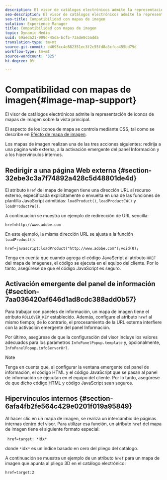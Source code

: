```yaml
---
description: El visor de catálogos electrónicos admite la representación de iconos de mapas de imagen sobre la vista principal.
seo-description: El visor de catálogos electrónicos admite la representación de iconos de mapas de imagen sobre la vista principal.
seo-title: Compatibilidad con mapas de imagen
solution: Experience Manager
title: Compatibilidad con mapas de imagen
topic: Dynamic Media
uuid: 69aeda21-909d-45da-bcf5-73ade8c5adda
translation-type: tm+mt
source-git-commit: e4695cc4e882351ec3f2c55fd8a3cfca455bd79d
workflow-type: tm+mt
source-wordcount: '325'
ht-degree: 0%

---
```



# Compatibilidad con mapas de imagen{#image-map-support}

El visor de catálogos electrónicos admite la representación de iconos de mapas de imagen sobre la vista principal.

El aspecto de los iconos de mapa se controla mediante CSS, tal como se describe en [Efecto de mapa de imagen](../../c-html5-s7-aem-asset-viewers/c-html5-20-ecatalog-viewer-about/c-html5-20-ecatalog-viewer-customizingviewer/r-html5-ecatalog-viewer-20-customize-imagemapeffect.md#reference-261df27d1ed145c882b26b88e33a0289).

Los mapas de imagen realizan una de las tres acciones siguientes: redirija a una página web externa, a la activación emergente del panel Información y a los hipervínculos internos.

## Redirigir a una página Web externa {#section-32ebe3c3a7f74892a428c5d48801de4d}

El atributo `href` del mapa de imagen tiene una dirección URL al recurso externo, especificada explícitamente o envuelta en una de las funciones de plantilla JavaScript admitidas: `loadProduct()`, `loadProductCW()` y `loadProductPW()`.

A continuación se muestra un ejemplo de redirección de URL sencilla:

`href=http://www.adobe.com`

En este ejemplo, la misma dirección URL se ajusta a la función `loadProduct()`:

`href=javascript:loadProduct("http://www.adobe.com");void(0);`

Tenga en cuenta que cuando agrega el código JavaScript al atributo `HREF` del mapa de imágenes, el código se ejecuta en el equipo del cliente. Por lo tanto, asegúrese de que el código JavaScript es seguro.

## Activación emergente del panel de información {#section-7aa036420af646d1ad8cdc388add0b57}

Para trabajar con paneles de información, un mapa de imagen tiene el atributo `ROLLOVER_KEY` establecido. Además, configure el atributo `href` al mismo tiempo; de lo contrario, el procesamiento de la URL externa interfiere con la activación emergente del panel Información.

Por último, asegúrese de que la configuración del visor incluye los valores adecuados para los parámetros `InfoPanelPopup.template` y, opcionalmente, `InfoPanelPopup.infoServerUrl`.

>[!NOTE]
>
>Tenga en cuenta que, al configurar la ventana emergente del panel de información, el código HTML y el código JavaScript que se pasan al panel de información se ejecutan en el equipo del cliente. Por lo tanto, asegúrese de que dicho código HTML y código JavaScript sean seguros.

## Hipervínculos internos {#section-6afa4fb2fe564c429e0201f019a95849}

Al hacer clic en un mapa de imagen, se realiza un intercambio de páginas internas dentro del visor. Para utilizar esa función, un atributo `href` del mapa de imagen tiene el siguiente formato especial:

` href=target: *`idx`*`

donde `*`idx`*` es un índice basado en cero del pliego del catálogo.

A continuación se muestra un ejemplo de un atributo `href` para un mapa de imagen que apunta al pliego 3D en el catálogo electrónico:

`href=target:2`
